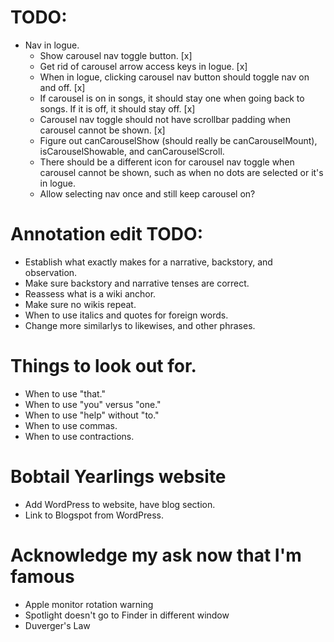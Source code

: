 # TODO:
* Nav in logue.
    * Show carousel nav toggle button. [x]
    * Get rid of carousel arrow access keys in logue. [x]
    * When in logue, clicking carousel nav button should toggle nav on and off. [x]
    * If carousel is on in songs, it should stay one when going back to songs. If it is off, it should stay off. [x]
    * Carousel nav toggle should not have scrollbar padding when carousel cannot be shown. [x]
    * Figure out canCarouselShow (should really be canCarouselMount), isCarouselShowable, and canCarouselScroll.
    * There should be a different icon for carousel nav toggle when carousel cannot be shown, such as when no dots are selected or it's in logue.
    * Allow selecting nav once and still keep carousel on?

# Annotation edit TODO:
* Establish what exactly makes for a narrative, backstory, and observation.
* Make sure backstory and narrative tenses are correct.
* Reassess what is a wiki anchor.
* Make sure no wikis repeat.
* When to use italics and quotes for foreign words.
* Change more similarlys to likewises, and other phrases.

# Things to look out for.
* When to use "that."
* When to use "you" versus "one."
* When to use "help" without "to."
* When to use commas.
* When to use contractions.

# Bobtail Yearlings website
* Add WordPress to website, have blog section.
* Link to Blogspot from WordPress.

# Acknowledge my ask now that I'm famous
* Apple monitor rotation warning
* Spotlight doesn't go to Finder in different window
* Duverger's Law
